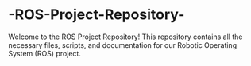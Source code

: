 # -ROS-Project-Repository-
Welcome to the ROS Project Repository! This repository contains all the necessary files, scripts, and documentation for our Robotic Operating System (ROS) project.
